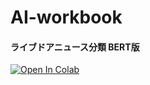 # AI-workbook

#### ライブドアニュース分類 BERT版
[![Open In Colab](https://colab.research.google.com/assets/colab-badge.svg)](https://colab.research.google.com/github/kyo46n/AI-workbook/blob/main/LivedoorNewsClassification_BERT_Pytorch.ipynb)
